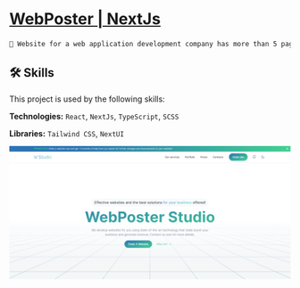 # [WebPoster | NextJs](https://my-web-site-roan-iota.vercel.app)

```bash
🚀 Website for a web application development company has more than 5 pages.
```

## 🛠 Skills

This project is used by the following skills:

**Technologies:** `React`, `NextJs`, `TypeScript`, `SCSS`

**Libraries:** `Tailwind CSS`, `NextUI`

![Banner](./public/BannerWebPoster.png)
